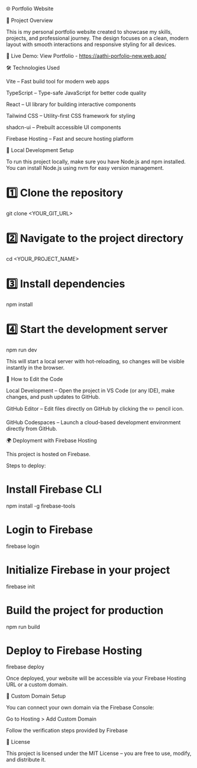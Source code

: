 🌐 Portfolio Website








📌 Project Overview

This is my personal portfolio website created to showcase my skills, projects, and professional journey. The design focuses on a clean, modern layout with smooth interactions and responsive styling for all devices.

🔗 Live Demo: View Portfolio - https://aathi-porfolio-new.web.app/

🛠 Technologies Used

Vite – Fast build tool for modern web apps

TypeScript – Type-safe JavaScript for better code quality

React – UI library for building interactive components

Tailwind CSS – Utility-first CSS framework for styling

shadcn-ui – Prebuilt accessible UI components

Firebase Hosting – Fast and secure hosting platform

🚀 Local Development Setup

To run this project locally, make sure you have Node.js and npm installed. You can install Node.js using nvm for easy version management.

# 1️⃣ Clone the repository
git clone <YOUR_GIT_URL>

# 2️⃣ Navigate to the project directory
cd <YOUR_PROJECT_NAME>

# 3️⃣ Install dependencies
npm install

# 4️⃣ Start the development server
npm run dev


This will start a local server with hot-reloading, so changes will be visible instantly in the browser.

📂 How to Edit the Code

Local Development – Open the project in VS Code (or any IDE), make changes, and push updates to GitHub.

GitHub Editor – Edit files directly on GitHub by clicking the ✏️ pencil icon.

GitHub Codespaces – Launch a cloud-based development environment directly from GitHub.

🌍 Deployment with Firebase Hosting

This project is hosted on Firebase.

Steps to deploy:
# Install Firebase CLI
npm install -g firebase-tools

# Login to Firebase
firebase login

# Initialize Firebase in your project
firebase init

# Build the project for production
npm run build

# Deploy to Firebase Hosting
firebase deploy


Once deployed, your website will be accessible via your Firebase Hosting URL or a custom domain.

🔗 Custom Domain Setup

You can connect your own domain via the Firebase Console:

Go to Hosting > Add Custom Domain

Follow the verification steps provided by Firebase

📜 License

This project is licensed under the MIT License – you are free to use, modify, and distribute it.

